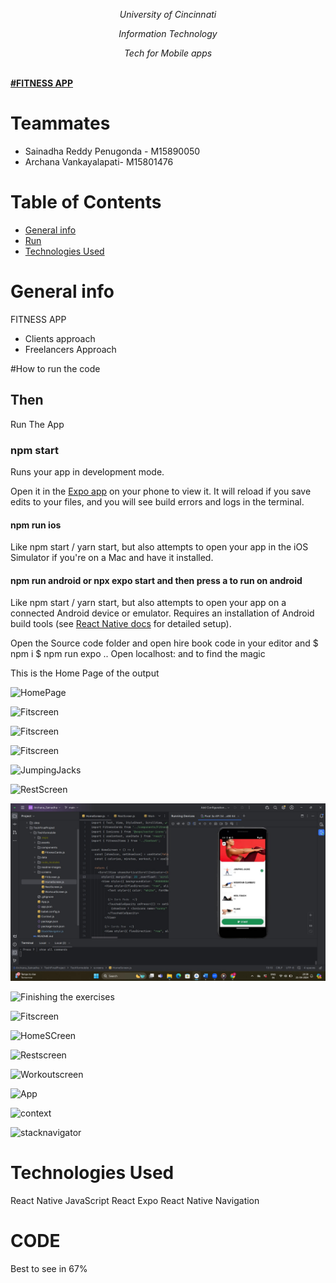 *<p align="center"> University of Cincinnati </p>*
*<p align="center"> Information Technology  </p>*
*<p align="center"> Tech for Mobile apps  </p> <br />*
**<a align="center" href="https://dbms2704.herokuapp.com/">
#FITNESS APP
</a>**

# Teammates
- Sainadha Reddy Penugonda - M15890050  
- Archana Vankayalapati- M15801476

# Table of Contents
- [General info](#desc)
- [Run](#run)
- [Technologies Used](#pre)

<a name="desc"></a>
# General info
FITNESS APP
- Clients approach
- Freelancers Approach

<a name="run"></a>
#How to run the code

## Then

Run The App

### npm start

Runs your app in development mode.

Open it in the [Expo app](https://expo.io) on your phone to view it. It will reload if you save edits to your files, and you will see build errors and logs in the terminal.

#### npm run ios

Like npm start / yarn start, but also attempts to open your app in the iOS Simulator if you're on a Mac and have it installed.

#### npm run android or npx expo start and then press a to run on android

Like npm start / yarn start, but also attempts to open your app on a connected Android device or emulator. Requires an installation of Android build tools (see [React Native docs](https://facebook.github.io/react-native/docs/getting-started.html) for detailed setup).


Open the Source code folder and open hire book code in your editor and
$ npm i
$ npm run expo ..
Open localhost: and to find the magic

This is the Home Page of the output

![HomePage](..assets/1.jpg)

![Fitscreen](..assets/2.jpg)

![Fitscreen](..assets/3.jpg)

![Fitscreen](..assets/4.jpg)

![JumpingJacks](..assets/5.jpg)

![RestScreen](..assets/6.jpg)

![FitScreen](images/7.jpg)

![Finishing the exercises](..assets/8.jpg)

![Fitscreen](..assets/9.jpg)

![HomeSCreen](..assets/10.jpg)

![Restscreen](..assets/11.jpg)

![Workoutscreen](..assets/12.jpg)

![App](..assets/13.jpg)

![context](.assets/14.jpg)

![stacknavigator](..assets/15.jpg)


<a name="pre"></a>
# Technologies Used
React Native
JavaScript
React
Expo
React Native Navigation



<a name="pre"></a>
# CODE
Best to see in 67%
